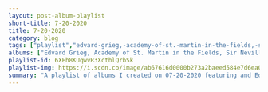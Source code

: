 ```yaml
---
layout: post-album-playlist
short-title: 7-20-2020
title: 7-20-2020
category: blog
tags: ["playlist","edvard-grieg,-academy-of-st.-martin-in-the-fields,-sir-neville-marriner"]
albums: ["Edvard Grieg, Academy of St. Martin in the Fields, Sir Neville Marriner - Grieg: Peer Gynt, Suite No. 1, Op. 46 / Suite No. 2, Op. 55 / Holberg Suite, Op. 40"]
playlist-id: 6XEh8KUqwvR3XcthlQrbSk
playlist-img: https://i.scdn.co/image/ab67616d0000b273a2baeed584e7d6ea0bf136b3
summary: "A playlist of albums I created on 07-20-2020 featuring and Edvard Grieg, Academy of St. Martin in the Fields, Sir Neville Marriner."
---
```

